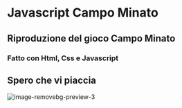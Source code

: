 # Javascript Campo Minato
## Riproduzione del gioco Campo Minato
### Fatto con Html, Css e Javascript 
## Spero che vi piaccia 
![image-removebg-preview-3](https://github.com/Ibrahim-Mujagic/Javascript-Rock-Paper-Scissor/assets/150658345/ff152926-190b-4d0b-b8d1-8439642906ae)
